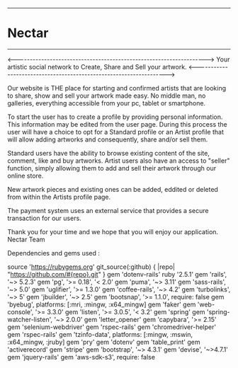 *********
# Nectar
*********
<------------------------------------------------------------------->
Your artistic social network to Create, Share and Sell your artwork.
<------------------------------------------------------------------->

Our website is THE place for starting and confirmed artists that are looking to share, show and sell your artwork made easy. No middle man, no galleries, everything accessible from your pc, tablet or smartphone.    

To start the user has to create a profile by providing personal information. This information may be edited from the user page. During this process the user will have a choice to opt for a Standard profile or an Artist profile that will allow adding artworks and consequently, share and/or sell them. 

Standard users have the ability to browse existing content of the site, comment, like and buy artworks. Artist users also have an access to "seller" function, simply allowing them to add and sell their artwork through our online store. 

New artwork pieces and existing ones can be added, eddited or deleted from within the Artists profile page. 

The payment system uses an external service that provides a secure transaction for our users.

Thank you for your time and we hope that you will enjoy our application.
Nectar Team


Dependencies and gems used :

source 'https://rubygems.org'
git_source(:github) { |repo| "https://github.com/#{repo}.git" }
gem 'dotenv-rails'
ruby '2.5.1'
gem 'rails', '~> 5.2.3'
gem 'pg', '>= 0.18', '< 2.0'
gem 'puma', '~> 3.11'
gem 'sass-rails', '~> 5.0'
gem 'uglifier', '>= 1.3.0'
gem 'coffee-rails', '~> 4.2'
gem 'turbolinks', '~> 5'
gem 'jbuilder', '~> 2.5'
gem 'bootsnap', '>= 1.1.0', require: false
gem 'byebug', platforms: [:mri, :mingw, :x64_mingw]
gem 'faker'
gem 'web-console', '>= 3.3.0'
gem 'listen', '>= 3.0.5', '< 3.2'
gem 'spring'
gem 'spring-watcher-listen', '~> 2.0.0'
gem 'letter_opener'
gem 'capybara', '>= 2.15'
gem 'selenium-webdriver'
gem 'rspec-rails'
gem 'chromedriver-helper'
gem 'rspec-rails'
gem 'tzinfo-data', platforms: [:mingw, :mswin, :x64_mingw, :jruby]
gem 'pry' 
gem 'dotenv'
gem 'table_print'
gem 'activerecord' 
gem 'stripe'
gem 'bootstrap', '~> 4.3.1'
gem 'devise', '~>4.7.1'
gem 'jquery-rails'
gem 'aws-sdk-s3', require: false

